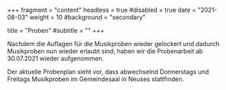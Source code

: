 +++
fragment = "content"
headless = true
#disabled = true
date = "2021-08-03"
weight = 10
#background = "secondary"

title = "Proben"
#subtitle = ""
+++

Nachdem die Auflagen für die Musikproben wieder gelockert und dadurch Musikproben
nun wieder erlaubt sind, haben wir die Probenarbeit ab 30.07.2021 wieder aufgenommen.

Der aktuelle Probenplan sieht vor, dass abwechselnd Donnerstags und Freitags Musikproben im Gemeindesaal in Neuses
stattfinden.
